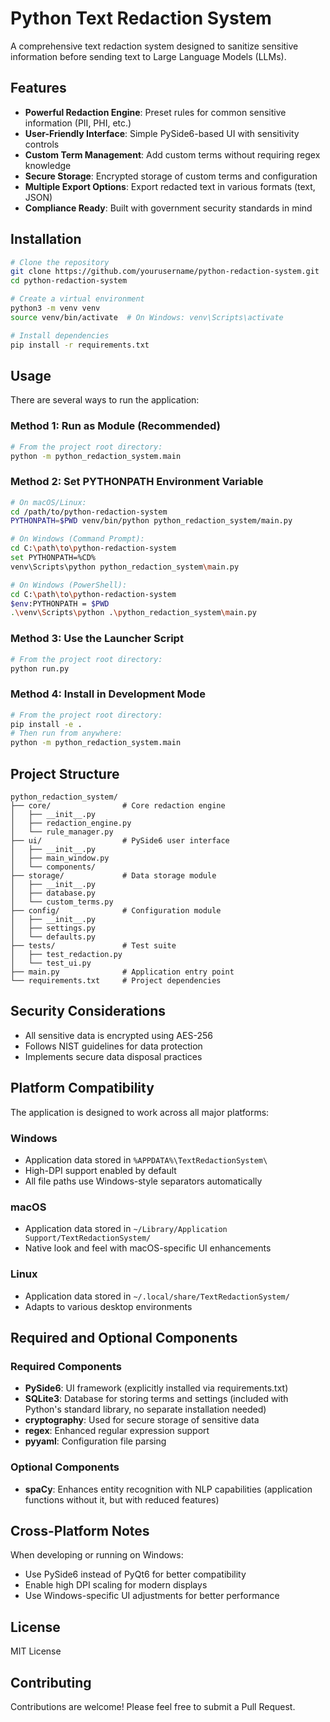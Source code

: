 # Python Text Redaction System

A comprehensive text redaction system designed to sanitize sensitive information before sending text to Large Language Models (LLMs).

## Features

- **Powerful Redaction Engine**: Preset rules for common sensitive information (PII, PHI, etc.)
- **User-Friendly Interface**: Simple PySide6-based UI with sensitivity controls
- **Custom Term Management**: Add custom terms without requiring regex knowledge
- **Secure Storage**: Encrypted storage of custom terms and configuration
- **Multiple Export Options**: Export redacted text in various formats (text, JSON)
- **Compliance Ready**: Built with government security standards in mind

## Installation

```bash
# Clone the repository
git clone https://github.com/yourusername/python-redaction-system.git
cd python-redaction-system

# Create a virtual environment
python3 -m venv venv
source venv/bin/activate  # On Windows: venv\Scripts\activate

# Install dependencies
pip install -r requirements.txt
```

## Usage

There are several ways to run the application:

### Method 1: Run as Module (Recommended)
```bash
# From the project root directory:
python -m python_redaction_system.main
```

### Method 2: Set PYTHONPATH Environment Variable
```bash
# On macOS/Linux:
cd /path/to/python-redaction-system
PYTHONPATH=$PWD venv/bin/python python_redaction_system/main.py

# On Windows (Command Prompt):
cd C:\path\to\python-redaction-system
set PYTHONPATH=%CD%
venv\Scripts\python python_redaction_system\main.py

# On Windows (PowerShell):
cd C:\path\to\python-redaction-system
$env:PYTHONPATH = $PWD
.\venv\Scripts\python .\python_redaction_system\main.py
```

### Method 3: Use the Launcher Script
```bash
# From the project root directory:
python run.py
```

### Method 4: Install in Development Mode
```bash
# From the project root directory:
pip install -e .
# Then run from anywhere:
python -m python_redaction_system.main
```

## Project Structure

```
python_redaction_system/
├── core/                # Core redaction engine
│   ├── __init__.py
│   ├── redaction_engine.py
│   └── rule_manager.py
├── ui/                  # PySide6 user interface
│   ├── __init__.py
│   ├── main_window.py
│   └── components/
├── storage/             # Data storage module
│   ├── __init__.py
│   ├── database.py
│   └── custom_terms.py
├── config/              # Configuration module
│   ├── __init__.py
│   ├── settings.py
│   └── defaults.py
├── tests/               # Test suite
│   ├── test_redaction.py
│   └── test_ui.py
├── main.py              # Application entry point
└── requirements.txt     # Project dependencies
```

## Security Considerations

- All sensitive data is encrypted using AES-256
- Follows NIST guidelines for data protection
- Implements secure data disposal practices

## Platform Compatibility

The application is designed to work across all major platforms:

### Windows
- Application data stored in `%APPDATA%\TextRedactionSystem\`
- High-DPI support enabled by default
- All file paths use Windows-style separators automatically

### macOS
- Application data stored in `~/Library/Application Support/TextRedactionSystem/`
- Native look and feel with macOS-specific UI enhancements

### Linux
- Application data stored in `~/.local/share/TextRedactionSystem/`
- Adapts to various desktop environments

## Required and Optional Components

### Required Components
- **PySide6**: UI framework (explicitly installed via requirements.txt)
- **SQLite3**: Database for storing terms and settings (included with Python's standard library, no separate installation needed)
- **cryptography**: Used for secure storage of sensitive data
- **regex**: Enhanced regular expression support
- **pyyaml**: Configuration file parsing

### Optional Components
- **spaCy**: Enhances entity recognition with NLP capabilities (application functions without it, but with reduced features)

## Cross-Platform Notes

When developing or running on Windows:
- Use PySide6 instead of PyQt6 for better compatibility
- Enable high DPI scaling for modern displays
- Use Windows-specific UI adjustments for better performance

## License

MIT License

## Contributing

Contributions are welcome! Please feel free to submit a Pull Request.